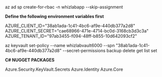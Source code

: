 az ad sp create-for-rbac -n whizlabapp --skip-assignment

**Define the following environment variables first**

AZURE_CLIENT_ID="38ab1ada-1c41-4bc6-af9e-440db377a2d8"
AZURE_CLIENT_SECRET="cae68966-471e-4714-bc0d-3168cb3d3c3a"
AZURE_TENANT_ID="97ab3455-f094-48ff-b855-10d642093cf2"


az keyvault set-policy --name whizlabvault6000 --spn "38ab1ada-1c41-4bc6-af9e-440db377a2d8" --secret-permissions backup delete get list set


**C# NUGGET PACKAGES**

Azure.Security.KeyVault.Secrets
Azure.Identity
Azure.Core